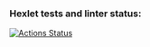 ### Hexlet tests and linter status:
[![Actions Status](https://github.com/Sun-Austerlitz/python-project-83/actions/workflows/hexlet-check.yml/badge.svg)](https://github.com/Sun-Austerlitz/python-project-83/actions)